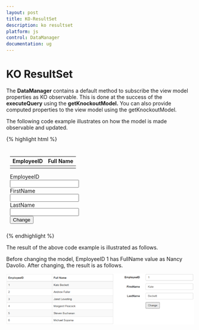 ```yaml
---
layout: post
title: KO-ResultSet
description: ko resultset
platform: js
control: DataManager
documentation: ug
---
```


# KO ResultSet

The **DataManager** contains a default method to subscribe the view model properties as KO observable. This is done at the success of the **executeQuery** using the **getKnockoutModel.** You can also provide computed properties to the view model using the getKnockoutModel.

The following code example illustrates on how the model is made observable and updated.

{% highlight html %}

<body>
   <div class="datatable" style="padding:10px">
      <div class="row">
         <div class="col-md-7">
            <table id="table1" class="table table-striped table-bordered" style="width:700px">
               <thead>
                  <tr>
                     <th>EmployeeID</th>
                     <th>Full Name</th>
                  </tr>
               </thead>
               <tbody data-bind="foreach: employees">
                  <tr>
                     <td data-bind="text: EmployeeID"></td>
                     <td data-bind="text: FullName"></td>
                  </tr>
               </tbody>
            </table>
         </div>
         <div class="col-md-5">
            <form class="form-horizontal" role="form">
               <div class="form-group">
                  <label class="col-sm-4 control-label">EmployeeID</label>
                  <div class="col-sm-8">
                     <input type="text" class="form-control" id="empId">
                  </div>
               </div>
               <div class="form-group">
                  <label class="col-sm-4 control-label">FirstName</label>
                  <div class="col-sm-8">
                     <input type="text" class="form-control" id="first">
                  </div>
               </div>
               <div class="form-group">
                  <label class="col-sm-4 control-label">LastName</label>
                  <div class="col-sm-8">
                     <input type="text" class="form-control" id="last">
                  </div>
               </div>
               <div class="form-group">
                  <div class="col-sm-offset-4 col-sm-4">
                     <button type="button" id="formsubmit" class="btn btn-default">Change</button>
                  </div>
               </div>
            </form>
         </div>
      </div>
   </div>
   <script type="text/javascript">
      $(function () {
          window.data = [{ "EmployeeID": 1, "LastName": "Davolio", "FirstName": "Nancy" },
              { "EmployeeID": 2, "LastName": "Fuller", "FirstName": "Andrew" },
              { "EmployeeID": 3, "LastName": "Leverling", "FirstName": "Janet" },
              { "EmployeeID": 4, "LastName": "Peacock", "FirstName": "Margaret" },
              { "EmployeeID": 5, "LastName": "Buchanan", "FirstName": "Steven" },
              { "EmployeeID": 6, "LastName": "Suyama", "FirstName": "Michael" }
                          ];
          window.pageModel = {
              employees: []
          };
          var dataManager = ej.DataManager(data);
          var query = ej.Query();
          var promise = dataManager.executeQuery(query);
          promise.done(function (e) {
              pageModel.employees = e.getKnockoutModel({
                  FullName: function () {
                      return this.FirstName() + " " + this.LastName();
                  }
              });
              ko.applyBindings(pageModel);
          });               
          });
      $("#formsubmit").click(function (e) {
          var empId = parseInt($("#empId").val(), 10);
          var fName = $("#first").val();
          var lName = $("#last").val();
          employee = window.pageModel.employees()[empId - 1];
          employee.FirstName(fName);
          employee.LastName(lName);
      });
   </script>
</body>


{% endhighlight %}



The result of the above code example is illustrated as follows.

Before changing the model, EmployeeID 1 has FullName value as Nancy Davolio. After changing, the result is as follows.



![](/js/DataManager/KO-ResultSet_images/KO-ResultSet_img1.png) 

